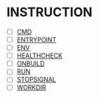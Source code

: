 # INSTRUCTION
- [ ] [CMD](https://github.com/thetaru/memorandum/tree/master/OS/Linux/CentOS8/Docker/dockerfile/INSTRUCTION/CMD)
- [ ] [ENTRYPOINT](https://github.com/thetaru/memorandum/tree/master/OS/Linux/CentOS8/Docker/dockerfile/INSTRUCTION/ENTRYPOINT)
- [ ] [ENV](https://github.com/thetaru/memorandum/tree/master/OS/Linux/CentOS8/Docker/dockerfile/INSTRUCTION/ENV)
- [ ] [HEALTHCHECK](https://github.com/thetaru/memorandum/tree/master/OS/Linux/CentOS8/Docker/dockerfile/INSTRUCTION/HEALTHCHECK)
- [ ] [ONBUILD](https://github.com/thetaru/memorandum/tree/master/OS/Linux/CentOS8/Docker/dockerfile/INSTRUCTION/ONBUILD)
- [ ] [RUN](https://github.com/thetaru/memorandum/tree/master/OS/Linux/CentOS8/Docker/dockerfile/INSTRUCTION/RUN)
- [ ] [STOPSIGNAL](https://github.com/thetaru/memorandum/tree/master/OS/Linux/CentOS8/Docker/dockerfile/INSTRUCTION/STOPSIGNAL)
- [ ] [WORKDIR](https://github.com/thetaru/memorandum/tree/master/OS/Linux/CentOS8/Docker/dockerfile/INSTRUCTION/WORKDIR)
